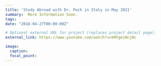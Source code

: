 ```yaml
---
title: 'Study Abroad with Dr. Poch in Italy in May 2021'
summary:  More Information Soon.
tags:
date: "2016-04-27T00:00:00Z"

# Optional external URL for project (replaces project detail page).
external_link: https://www.youtube.com/watch?v=kMtgeiWcjNc

image:
  caption: 
  focal_point: 
---
```

